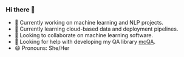 ### Hi there 👋

<!--
**tayciryahmed/tayciryahmed** is a ✨ _special_ ✨ repository because its `README.md` (this file) appears on your GitHub profile.

Here are some ideas to get you started: -->

- 🔭 Currently working on machine learning and NLP projects. 
- 🌱 Currently learning cloud-based data and deployment pipelines.
- 👯 Looking to collaborate on machine learning software.
- 🤔 Looking for help with developing my QA library [mcQA](https://github.com/mcQA-suite/mcQA). 
- 😄 Pronouns: She/Her
<!-- - ⚡ Fun fact: ... -->
<!--- 💬 Ask me about NLP, machine learning and software engineering. ... - 📫 How to reach me: taycir.yahmed+github.com-->

